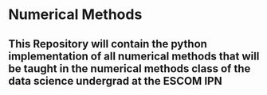 # Numerical Methods
## This Repository will contain the python implementation of all numerical methods that will be taught in the numerical methods class of the data science undergrad at the ESCOM IPN 